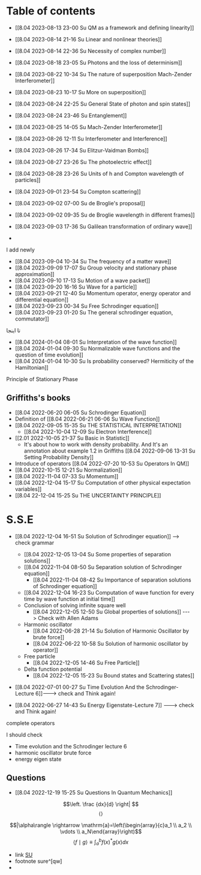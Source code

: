 # Table of contents

- [[8.04 2023-08-13 23-00 Su QM as a framework and defining linearity]]
- [[8.04 2023-08-14 21-16 Su Linear and nonlinear theories]]
- [[8.04 2023-08-14 22-36 Su Necessity of complex number]]
- [[8.04 2023-08-18 23-05 Su Photons and the loss of determinism]]



- [[8.04 2023-08-22 10-34 Su The nature of superposition Mach-Zender Interferometer]]
- [[8.04 2023-08-23 10-17 Su More on superposition]]
- [[8.04 2023-08-24 22-25 Su General State of photon and spin states]]
- [[8.04 2023-08-24 23-46 Su Entanglement]]
- [[8.04 2023-08-25 14-05 Su Mach-Zender Interferometer]]
- [[8.04 2023-08-26 12-11 Su Interferometer and Interference]]
- [[8.04 2023-08-26 17-34 Su Elitzur-Vaidman Bombs]]
- [[8.04 2023-08-27 23-26 Su The photoelectric effect]]
- [[8.04 2023-08-28 23-26  Su Units of h and Compton wavelength of particles]]
- [[8.04 2023-09-01 23-54 Su Compton scattering]]
- [[8.04 2023-09-02 07-00 Su de Broglie's proposal]]
- [[8.04 2023-09-02 09-35 Su de Broglie wavelength in different frames]]
- [[8.04 2023-09-03 17-36 Su Galilean transformation of ordinary wave]]
- 

I add newly
- [[8.04 2023-09-04 10-34 Su The frequency of a matter wave]]
- [[8.04 2023-09-09 17-07 Su Group velocity and stationary phase approximation]]
- [[8.04 2023-09-10 17-13 Su Motion of a wave packet]]
- [[8.04 2023-09-20 16-16 Su Wave for a particle]]
- [[8.04 2023-09-21 12-40 Su Momentum operator, energy operator and differential equation]]
- [[8.04 2023-09-23 00-34 Su Free Schrodinger equation]]
- [[8.04 2023-09-23 01-20 Su The general schrodinger equation, commutator]]



تا اینجا



- [[8.04 2024-01-04 08-01 Su Interpretation of the wave function]]
- [[8.04 2024-01-04 09-30 Su Normalizable wave functions and the question of time evolution]]
- [[8.04 2024-01-04 10-30 Su Is probability conserved? Hermiticity of the Hamiltonian]]


Principle of  Stationary Phase



## Griffiths's books




- [[8.04 2022-06-20 06-05 Su Schrodinger Equation]]
- Definition of [[8.04 2022-06-21 06-06 Su Wave Function]]
- [[8.04 2022-09-05 15-35 Su THE STATISTICAL INTERPRETATION]]
	- [[8.04 2022-10-04 12-09 Su Electron Interference]]
- [[2.01 2022-10-05 21-37 Su Basic in Statistic]]
	- It's about how to work with density probability. And It's an annotation about example 1.2 in Griffiths [[8.04 2022-09-06 13-31 Su Setting Probability Density]]
- Introduce of operators [[8.04 2022-07-20 10-53 Su Operators In QM]]
- [[8.04 2022-10-15 12-21 Su Normalization]]
- [[8.04 2022-11-04 07-33 Su Momentum]] 
- [[8.04 2022-12-04 15-17 Su Computation of other physical expectation variables]]
- [[8.04 22-12-04 15-25 Su THE UNCERTAINTY PRINCIPLE]]

# S.S.E
- [[8.04 2022-12-04 16-51 Su Solution of Schrodinger equation]] --> check grammar
	- [[8.04 2022-12-05 13-04 Su Some properties of separation solutions]]
	- [[8.04 2022-11-04 08-50 Su Separation solution of Schrodinger equation]]
		- [[8.04 2022-11-04 08-42 Su Importance of separation solutions of Schrodinger equation]]
	- [[8.04 2022-12-04 16-23 Su Computation of wave function for every time by wave function at initial time]]
	- Conclusion of solving infinite square well
		- [[8.04 2022-12-05 12-50 Su Global properties of solutions]] ---> Check with Allen Adams
	- Harmonic oscillator
		-  [[8.04 2022-06-28 21-14 Su Solution of Harmonic Oscillator by brute force]]
		- [[8.04 2022-06-22 10-58 Su Solution of harmonic oscillator by operator]]
	- Free particle
		- [[8.04 2022-12-05 14-46 Su Free Particle]]
	- Delta function potential
		- [[8.04 2022-12-05 15-23 Su Bound states and Scattering states]]


- [[8.04 2022-07-01 00-27 Su Time Evolution And the Schrodinger-Lecture 6]]---> check and Think again!
- [[8.04 2022-06-27 14-43 Su Energy Eigenstate-Lecture 7]] ---> check and Think again!

complete operators 


I should check
- Time evolution and the Schrodinger lecture 6
- harmonic oscillator brute force
- energy eigen state
## Questions
- [[8.04 2022-12-19 15-25 Su Questions In Quantum Mechanics]]

$$\left. \frac {dx}{d} \right| $$
$$\left\langle \right\rangle$$

$$|\alpha\rangle \rightarrow \mathrm{a}=\left(\begin{array}{c}a_1 \\ a_2 \\ \vdots \\ a_N\end{array}\right)$$
$$\langle f \mid g\rangle \equiv \int_a^b f(x)^* g(x) d x$$

- link
[SU](hal)
- footnote
sure^[qw]
- 

